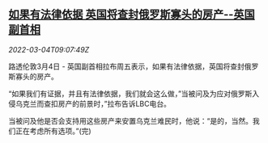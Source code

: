 <!--1646386262000-->
[如果有法律依据 英国将查封俄罗斯寡头的房产--英国副首相](https://cn.reuters.com/article/uk-raab-russian-assets-0304-idCNKBS2L10PQ)
------

<div><i>2022-03-04T09:07:49Z</i></div><p>路透伦敦3月4日 - 英国副首相拉布周五表示，如果有法律依据，英国将查封俄罗斯寡头的房产。</p><p>“如果我们有证据，并且有法律依据，我们就会这么做，”当被问及为应对俄罗斯入侵乌克兰而查扣房产的前景时，”拉布告诉LBC电台。</p><p>当被问及他是否会支持用这些房产来安置乌克兰难民时，他说：“是的，当然。我们正在考虑所有选项。”(完)</p>

